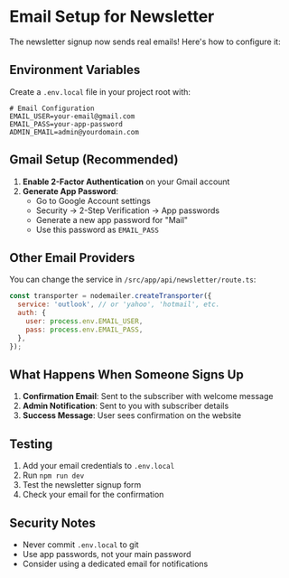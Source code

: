 # Email Setup for Newsletter

The newsletter signup now sends real emails! Here's how to configure it:

## Environment Variables

Create a `.env.local` file in your project root with:

```env
# Email Configuration
EMAIL_USER=your-email@gmail.com
EMAIL_PASS=your-app-password
ADMIN_EMAIL=admin@yourdomain.com
```

## Gmail Setup (Recommended)

1. **Enable 2-Factor Authentication** on your Gmail account
2. **Generate App Password**:
   - Go to Google Account settings
   - Security → 2-Step Verification → App passwords
   - Generate a new app password for "Mail"
   - Use this password as `EMAIL_PASS`

## Other Email Providers

You can change the service in `/src/app/api/newsletter/route.ts`:

```javascript
const transporter = nodemailer.createTransporter({
  service: 'outlook', // or 'yahoo', 'hotmail', etc.
  auth: {
    user: process.env.EMAIL_USER,
    pass: process.env.EMAIL_PASS,
  },
});
```

## What Happens When Someone Signs Up

1. **Confirmation Email**: Sent to the subscriber with welcome message
2. **Admin Notification**: Sent to you with subscriber details
3. **Success Message**: User sees confirmation on the website

## Testing

1. Add your email credentials to `.env.local`
2. Run `npm run dev`
3. Test the newsletter signup form
4. Check your email for the confirmation

## Security Notes

- Never commit `.env.local` to git
- Use app passwords, not your main password
- Consider using a dedicated email for notifications 